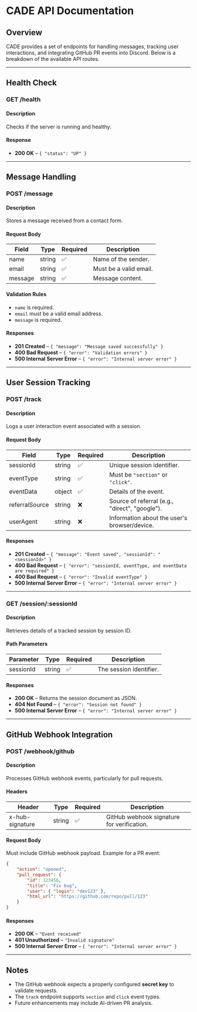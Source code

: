 # **CADE API Documentation**

## **Overview**

CADE provides a set of endpoints for handling messages, tracking user interactions, and integrating GitHub PR events into Discord. Below is a breakdown of the available API routes.

---

## **Health Check**

### **GET /health**

#### **Description**

Checks if the server is running and healthy.

#### **Response**

-   **200 OK** – `{ "status": "UP" }`

---

## **Message Handling**

### **POST /message**

#### **Description**

Stores a message received from a contact form.

#### **Request Body**

| Field   | Type   | Required | Description            |
| ------- | ------ | -------- | ---------------------- |
| name    | string | ✅       | Name of the sender.    |
| email   | string | ✅       | Must be a valid email. |
| message | string | ✅       | Message content.       |

#### **Validation Rules**

-   `name` is required.
-   `email` must be a valid email address.
-   `message` is required.

#### **Responses**

-   **201 Created** – `{ "message": "Message saved successfully" }`
-   **400 Bad Request** – `{ "error": "Validation errors" }`
-   **500 Internal Server Error** – `{ "error": "Internal server error" }`

---

## **User Session Tracking**

### **POST /track**

#### **Description**

Logs a user interaction event associated with a session.

#### **Request Body**

| Field          | Type   | Required | Description                                    |
| -------------- | ------ | -------- | ---------------------------------------------- |
| sessionId      | string | ✅       | Unique session identifier.                     |
| eventType      | string | ✅       | Must be `"section"` or `"click"`.              |
| eventData      | object | ✅       | Details of the event.                          |
| referralSource | string | ❌       | Source of referral (e.g., "direct", "google"). |
| userAgent      | string | ❌       | Information about the user's browser/device.   |

#### **Responses**

-   **201 Created** – `{ "message": "Event saved", "sessionId": "<sessionId>" }`
-   **400 Bad Request** – `{ "error": "sessionId, eventType, and eventData are required" }`
-   **400 Bad Request** – `{ "error": "Invalid eventType" }`
-   **500 Internal Server Error** – `{ "error": "Internal server error" }`

---

### **GET /session/:sessionId**

#### **Description**

Retrieves details of a tracked session by session ID.

#### **Path Parameters**

| Parameter | Type   | Required | Description             |
| --------- | ------ | -------- | ----------------------- |
| sessionId | string | ✅       | The session identifier. |

#### **Responses**

-   **200 OK** – Returns the session document as JSON.
-   **404 Not Found** – `{ "error": "Session not found" }`
-   **500 Internal Server Error** – `{ "error": "Internal server error" }`

---

## **GitHub Webhook Integration**

### **POST /webhook/github**

#### **Description**

Processes GitHub webhook events, particularly for pull requests.

#### **Headers**

| Header          | Type   | Required | Description                                |
| --------------- | ------ | -------- | ------------------------------------------ |
| x-hub-signature | string | ✅       | GitHub webhook signature for verification. |

#### **Request Body**

Must include GitHub webhook payload. Example for a PR event:

```json
{
    "action": "opened",
    "pull_request": {
        "id": 123456,
        "title": "Fix bug",
        "user": { "login": "dev123" },
        "html_url": "https://github.com/repo/pull/123"
    }
}
```

#### **Responses**

-   **200 OK** – `"Event received"`
-   **401 Unauthorized** – `"Invalid signature"`
-   **500 Internal Server Error** – `{ "error": "Internal server error" }`

---

## **Notes**

-   The GitHub webhook expects a properly configured **secret key** to validate requests.
-   The `track` endpoint supports `section` and `click` event types.
-   Future enhancements may include AI-driven PR analysis.
